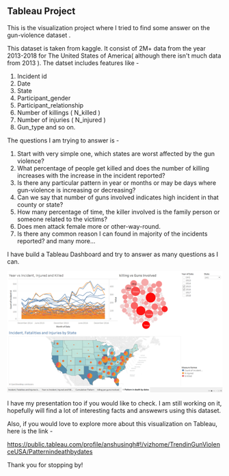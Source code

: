 ## Tableau Project
This is the visualization project where I tried to find some answer on the gun-violence dataset .

This dataset is taken from kaggle. It consist of 2M+ data from the year 2013-2018 for The United States of America( although there isn't much data from 2013 ). The datset includes features like -

1. Incident id
2. Date
3. State
4. Participant_gender
5. Participant_relationship
6. Number of killings ( N_killed )
7. Number of injuries ( N_injured )
8. Gun_type and so on.

The questions I am trying to answer is -

1. Start with very simple one, which states are worst affected by the gun violence?
2. What percentage of people get killed and does the number of killing increases with the increase in the incident reported?
3. Is there any particular pattern in year or months or may be days where gun-violence is increasing or decreasing?
4. Can we say that number of guns involved indicates high incident in that county or state?
5. How many percentage of time, the killer involved is the family person or someone related to the victims?
6. Does men attack female more or other-way-round.
7. Is there any common reason I can found in majority of the incidents reported?
and many more...

I have build a Tableau Dashboard and try to answer as many questions as I can.

![Dashboard](screenshots/Dashboard.png)

I have my presentation too if you would like to check. I am still working on it, hopefully will find a lot of interesting facts and answewrs using this dataset.

Also, if you would love to explore more about this visualization on Tableau, here is the link -

https://public.tableau.com/profile/anshusingh#!/vizhome/TrendinGunViolenceUSA/Patternindeathbydates

Thank you for stopping by!
